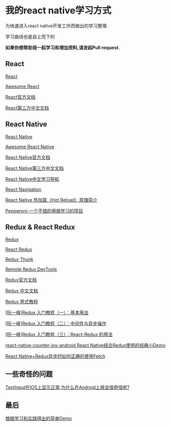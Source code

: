 # 我的react native学习方式
为快速进入react native开发工作而做出的学习整理.

学习曲线也是自上而下的

**如果你想帮助我一起学习和增加资料,请发起Pull request.**

## React 

[React](https://github.com/facebook/react)

[Awesome React](https://github.com/enaqx/awesome-react)

[React官方文档](https://facebook.github.io/react/docs/hello-world.html)

[React第三方中文文档](http://reactjs.cn/react/docs/getting-started-zh-CN.html)

## React Native

[React Native](https://github.com/facebook/react-native)

[Awesome React Native](https://github.com/jondot/awesome-react-native)

[React Native官方文档](https://facebook.github.io/react-native/docs/getting-started.html)

[React Native第三方中文文档](https://reactnative.cn/)

[React Native中文学习导航](https://github.com/reactnativecn/react-native-guide)

[React Navigation](https://reactnavigation.org/)

[React Native 热加载（Hot Reload）原理简介](http://www.jianshu.com/p/1fa6e9c0799f)

[Pepperoni-一个不错的用做学习的项目](https://github.com/futurice/pepperoni-app-kit)

## Redux & React Redux

[Redux](https://github.com/reactjs/redux)

[React Redux](https://github.com/reactjs/react-redux)

[Redux Thunk](https://github.com/gaearon/redux-thunk)

[Remote Redux DevTools](https://github.com/zalmoxisus/remote-redux-devtools)

[Redux官方文档](http://redux.js.org/)

[Redux 中文文档](http://cn.redux.js.org/)

[Redux 莞式教程](https://github.com/kenberkeley/redux-simple-tutorial)

[[阮一峰]Redux 入门教程（一）：基本用法](http://www.ruanyifeng.com/blog/2016/09/redux_tutorial_part_one_basic_usages.html)

[[阮一峰]Redux 入门教程（二）：中间件与异步操作](http://www.ruanyifeng.com/blog/2016/09/redux_tutorial_part_two_async_operations.html)

[[阮一峰]Redux 入门教程（三）：React-Redux 的用法](http://www.ruanyifeng.com/blog/2016/09/redux_tutorial_part_three_react-redux.html)

[react-native-counter-ios-android React Native结合Redux使用的经典小Demo](https://github.com/chentsulin/react-native-counter-ios-android)

[React Native+Redux异步时如何正确的使用Fetch](http://stackoverflow.com/questions/39813984/how-to-fetch-data-through-api-in-redux)

## 一些奇怪的问题

[TextInput在IOS上显示正常,为什么在Android上就会很奇怪呢?](http://stackoverflow.com/questions/37878613/react-native-textinput-displays-wrong-when-changing-height-on-android/37882782)

## 最后

[根据学习和实践得出的简单Demo](https://github.com/vvvsrx/random_look_up)
